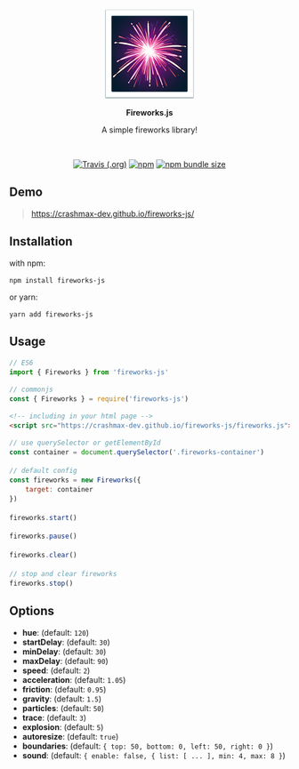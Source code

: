 <br/>
<p align="center">
    <img src="test/fireworks_emoji.png" />
</p>

<p align="center"><b>Fireworks.js</b></p>

<p align="center">
    A simple fireworks library!
</p>
<br/>

<p align="center">
    <a href="https://travis-ci.org/github/crashmax-dev/fireworks-js" target="_blank"><img alt="Travis (.org)" src="https://img.shields.io/travis/crashmax-dev/fireworks-js"></a>
    <a href="https://www.npmjs.com/package/fireworks-js" target="_blank"><img alt="npm" src="https://img.shields.io/npm/v/fireworks-js"></a>
    <a href="#"><img alt="npm bundle size" src="https://img.shields.io/bundlephobia/min/fireworks-js"></a>
</p>

## Demo

> https://crashmax-dev.github.io/fireworks-js/

## Installation

with npm:

```
npm install fireworks-js
```

or yarn:

```
yarn add fireworks-js
```

## Usage

```js 
// ES6
import { Fireworks } from 'fireworks-js'
```

```js
// commonjs
const { Fireworks } = require('fireworks-js')
```

```html
<!-- including in your html page -->
<script src="https://crashmax-dev.github.io/fireworks-js/fireworks.js"></script>
```

```js
// use querySelector or getElementById
const container = document.querySelector('.fireworks-container')

// default config
const fireworks = new Fireworks({
    target: container
})

fireworks.start()

fireworks.pause()

fireworks.clear()

// stop and clear fireworks
fireworks.stop()
```

## Options

* **hue**: (default: `120`)
* **startDelay**: (default: `30`)
* **minDelay**: (default: `30`)
* **maxDelay**: (default: `90`)
* **speed**: (default: `2`)
* **acceleration**: (default: `1.05`)
* **friction**: (default: `0.95`)
* **gravity**: (default: `1.5`)
* **particles**: (default: `50`)
* **trace**: (default: `3`)
* **explosion**: (default: `5`)
* **autoresize**: (default: `true`)
* **boundaries**: (default: `{ top: 50, bottom: 0, left: 50, right: 0 }`)
* **sound**: (default: `{ enable: false, { list: [ ... ], min: 4, max: 8 }`)